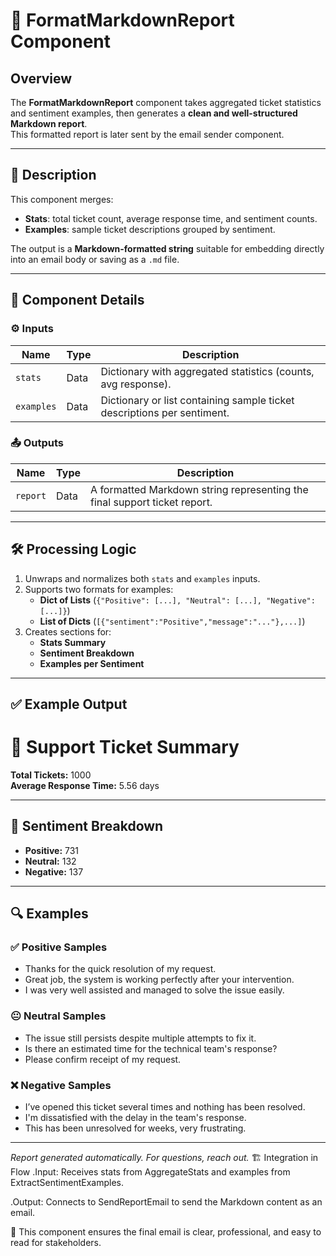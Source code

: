 # 📝 FormatMarkdownReport Component

## Overview
The **FormatMarkdownReport** component takes aggregated ticket statistics and sentiment examples, then generates a **clean and well-structured Markdown report**.  
This formatted report is later sent by the email sender component.

---

## 📌 Description
This component merges:
- **Stats**: total ticket count, average response time, and sentiment counts.
- **Examples**: sample ticket descriptions grouped by sentiment.

The output is a **Markdown-formatted string** suitable for embedding directly into an email body or saving as a `.md` file.

---

## 🧩 Component Details

### ⚙️ Inputs
| Name       | Type | Description                                                   |
|------------|------|---------------------------------------------------------------|
| `stats`    | Data | Dictionary with aggregated statistics (counts, avg response). |
| `examples` | Data | Dictionary or list containing sample ticket descriptions per sentiment. |

### 📤 Outputs
| Name     | Type | Description                                  |
|----------|------|----------------------------------------------|
| `report` | Data | A formatted Markdown string representing the final support ticket report. |

---

## 🛠 Processing Logic
1. Unwraps and normalizes both `stats` and `examples` inputs.  
2. Supports two formats for examples:
   - **Dict of Lists** (`{"Positive": [...], "Neutral": [...], "Negative": [...]}`)
   - **List of Dicts** (`[{"sentiment":"Positive","message":"..."},...]`)  
3. Creates sections for:
   - **Stats Summary**
   - **Sentiment Breakdown**
   - **Examples per Sentiment**

---

## ✅ Example Output

# 📨 Support Ticket Summary

**Total Tickets:** 1000  
**Average Response Time:** 5.56 days

---

## 🧠 Sentiment Breakdown
- **Positive:** 731
- **Neutral:** 132
- **Negative:** 137

---

## 🔍 Examples

### ✅ Positive Samples
- Thanks for the quick resolution of my request.
- Great job, the system is working perfectly after your intervention.
- I was very well assisted and managed to solve the issue easily.

### 😐 Neutral Samples
- The issue still persists despite multiple attempts to fix it.
- Is there an estimated time for the technical team's response?
- Please confirm receipt of my request.

### ❌ Negative Samples
- I’ve opened this ticket several times and nothing has been resolved.
- I'm dissatisfied with the delay in the team's response.
- This has been unresolved for weeks, very frustrating.

---

*Report generated automatically. For questions, reach out.*
🏗 Integration in Flow
.Input: Receives stats from AggregateStats and examples from ExtractSentimentExamples.

.Output: Connects to SendReportEmail to send the Markdown content as an email.

📌 This component ensures the final email is clear, professional, and easy to read for stakeholders.
